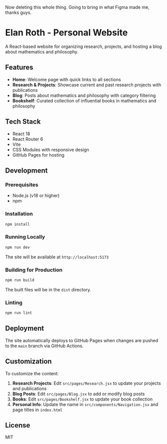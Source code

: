 Now deleting this whole thing. Going to bring in what Figma made me, thanks guys.



# Elan Roth - Personal Website

A React-based website for organizing research, projects, and hosting a blog about mathematics and philosophy.

## Features

- **Home**: Welcome page with quick links to all sections
- **Research & Projects**: Showcase current and past research projects with publications
- **Blog**: Posts about mathematics and philosophy with category filtering
- **Bookshelf**: Curated collection of influential books in mathematics and philosophy

## Tech Stack

- React 18
- React Router 6
- Vite
- CSS Modules with responsive design
- GitHub Pages for hosting

## Development

### Prerequisites

- Node.js (v18 or higher)
- npm

### Installation

```bash
npm install
```

### Running Locally

```bash
npm run dev
```

The site will be available at `http://localhost:5173`

### Building for Production

```bash
npm run build
```

The built files will be in the `dist` directory.

### Linting

```bash
npm run lint
```

## Deployment

The site automatically deploys to GitHub Pages when changes are pushed to the `main` branch via GitHub Actions.

## Customization

To customize the content:

1. **Research Projects**: Edit `src/pages/Research.jsx` to update your projects and publications
2. **Blog Posts**: Edit `src/pages/Blog.jsx` to add or modify blog posts
3. **Books**: Edit `src/pages/Bookshelf.jsx` to update your book collection
4. **Personal Info**: Update the name in `src/components/Navigation.jsx` and page titles in `index.html`

## License

MIT